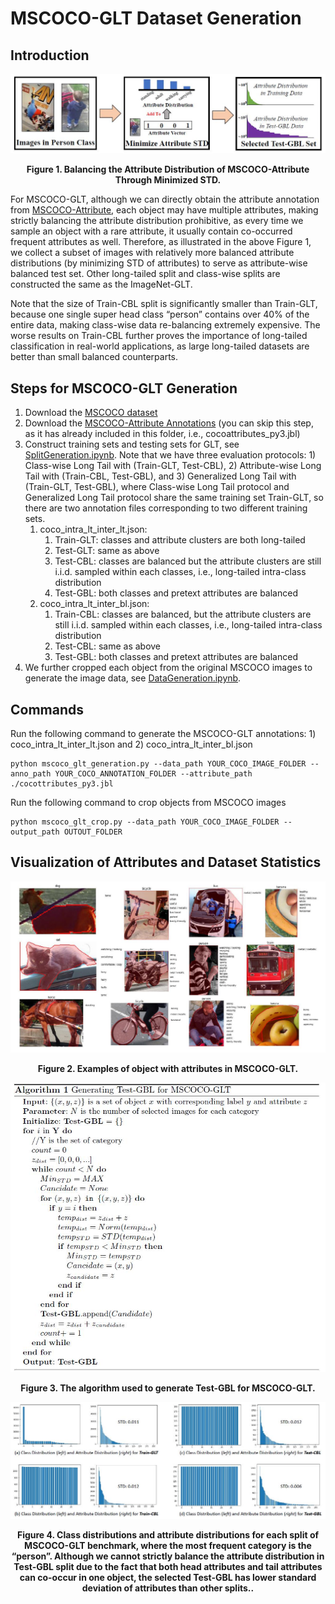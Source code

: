 # MSCOCO-GLT Dataset Generation

## Introduction
<p align = "center"><img src="../figure/mscoco-glt.jpg"  alt="Generating MSCOCO-GLT."></p>
<p align = "center"><b>Figure 1. Balancing the Attribute Distribution of MSCOCO-Attribute Through Minimized STD.</b></p>

For MSCOCO-GLT, although we can directly obtain the attribute annotation from [MSCOCO-Attribute](https://github.com/genp/cocottributes), each object may have multiple attributes, making strictly balancing the attribute distribution prohibitive, as every time we sample an object with a rare attribute, it usually contain co-occurred frequent attributes as well. Therefore, as illustrated in the above Figure 1, we collect a subset of images with relatively more balanced attribute distributions (by minimizing STD of attributes) to serve as attribute-wise balanced test set. Other long-tailed split and class-wise splits are constructed the same as the ImageNet-GLT.

Note that the size of Train-CBL split is significantly smaller than Train-GLT, because one single super head class “person” contains over 40% of the entire data, making class-wise data re-balancing extremely expensive. The worse results on Train-CBL further proves the importance of long-tailed classification in real-world applications, as large long-tailed datasets are better than small balanced counterparts.

## Steps for MSCOCO-GLT Generation 
1. Download the [MSCOCO dataset](https://cocodataset.org/#download)
2. Download the [MSCOCO-Attribute Annotations](https://github.com/genp/cocottributes) (you can skip this step, as it has already included in this folder, i.e., cocoattributes_py3.jbl)
3. Construct training sets and testing sets for GLT, see [SplitGeneration.ipynb](2.SplitGeneration.ipynb). Note that we have three evaluation protocols: 1) Class-wise Long Tail with (Train-GLT, Test-CBL), 2) Attribute-wise Long Tail with (Train-CBL, Test-GBL), and 3) Generalized Long Tail with (Train-GLT, Test-GBL), where Class-wise Long Tail protocol and Generalized Long Tail protocol share the same training set Train-GLT, so there are two annotation files corresponding to two different training sets.
    1. coco_intra_lt_inter_lt.json: 
        1.  Train-GLT: classes and attribute clusters are both long-tailed
        2.  Test-GLT: same as above
        3.  Test-CBL: classes are balanced but the attribute clusters are still i.i.d. sampled within each classes, i.e., long-tailed intra-class distribution
        4.  Test-GBL: both classes and pretext attributes are balanced
    2. coco_intra_lt_inter_bl.json: 
        1. Train-CBL: classes are balanced, but the attribute clusters are still i.i.d. sampled within each classes, i.e., long-tailed intra-class distribution
        2. Test-CBL: same as above
        3. Test-GBL: both classes and pretext attributes are balanced
4. We further cropped each object from the original MSCOCO images to generate the image data, see [DataGeneration.ipynb](3.DataGeneration.ipynb).

## Commands
Run the following command to generate the MSCOCO-GLT annotations: 1) coco_intra_lt_inter_lt.json and 2) coco_intra_lt_inter_bl.json
```
python mscoco_glt_generation.py --data_path YOUR_COCO_IMAGE_FOLDER --anno_path YOUR_COCO_ANNOTATION_FOLDER --attribute_path ./cocottributes_py3.jbl
```
Run the following command to crop objects from MSCOCO images
```
python mscoco_glt_crop.py --data_path YOUR_COCO_IMAGE_FOLDER --output_path OUTOUT_FOLDER
```

## Visualization of Attributes and Dataset Statistics

<p align = "center"><img src="../figure/mscoco-glt-visualization.jpg"  alt="Visualization of MSCOCO-GLT objects."></p>
<p align = "center"><b>Figure 2. Examples of object with attributes in MSCOCO-GLT.</b></p>

<p align = "center"><img src="../figure/mscoco-glt-testgeneration.jpg"  alt="Generating Test-GBL for MSCOCO-GLT."></p>
<p align = "center"><b>Figure 3. The algorithm used to generate Test-GBL for MSCOCO-GLT.</b></p>


<p align = "center"><img src="../figure/mscoco-glt-statistics.jpg"  alt="Statistics of MSCOCO-GLT Dataset."></p>
<p align = "center"><b>Figure 4. Class distributions and attribute distributions for each split of MSCOCO-GLT benchmark, where the most frequent category is the “person”. Although we cannot strictly balance the attribute distribution in Test-GBL split due to the fact that both head attributes and tail attributes can co-occur in one object, the selected Test-GBL has lower standard deviation of attributes than other splits..</b></p>



